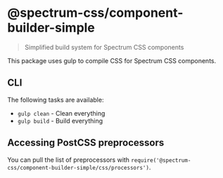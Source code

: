 # @spectrum-css/component-builder-simple

> Simplified build system for Spectrum CSS components

This package uses gulp to compile CSS for Spectrum CSS components.

## CLI

The following tasks are available:

-   `gulp clean` - Clean everything
-   `gulp build` - Build everything

## Accessing PostCSS preprocessors

You can pull the list of preprocessors with `require('@spectrum-css/component-builder-simple/css/processors')`.
